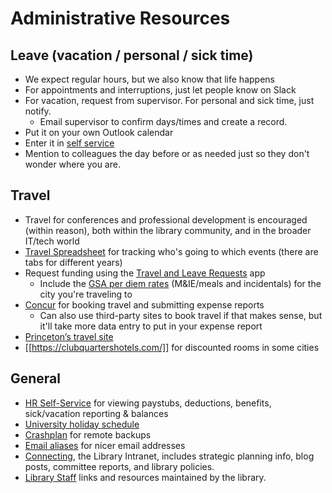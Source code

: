 # Administrative Resources

## Leave (vacation / personal / sick time)
* We expect regular hours, but we also know that life happens
* For appointments and interruptions, just let people know on Slack
* For vacation, request from supervisor. For personal and sick time, just notify.
  * Email supervisor to confirm days/times and create a record.
* Put it on your own Outlook calendar
* Enter it in [self service](http://www.princeton.edu/hr/progserv/sds/applications/selfservice.html)
* Mention to colleagues the day before or as needed just so they don't wonder where you are.

## Travel
* Travel for conferences and professional development is encouraged (within reason), both within the library community, and in the broader IT/tech world
* [Travel Spreadsheet](https://docs.google.com/spreadsheets/d/1WORBC6qN5xBnf3kLjRg1saZ8ry0Y0_q43DfRtVG737w/edit?ts=59c00233#gid=1091990914) for tracking who's going to which events (there are tabs for different years)
* Request funding using the [Travel and Leave Requests](http://approvals.princeton.edu/) app
  * Include the [GSA per diem rates](https://www.gsa.gov/travel/plan-book/per-diem-rates/) (M&IE/meals and incidentals) for the city you're traveling to
* [Concur](https://princeton.edu/concur) for booking travel and submitting expense reports
  * Can also use third-party sites to book travel if that makes sense, but it'll take more data entry to put in your expense report
* [Princeton’s travel site](http://travel.princeton.edu/)
* [[https://clubquartershotels.com/]] for discounted rooms in some cities

## General
* [HR Self-Service](http://www.princeton.edu/hr/progserv/sds/applications/selfservice.html) for viewing paystubs, deductions, benefits, sick/vacation reporting & balances
* [University holiday schedule](https://www.princeton.edu/hr/working/schedules/holidays/)
* [Crashplan](https://princeton.service-now.com/snap/?id=kb_article&sys_id=212a27064f9ca20018ddd48e5210c724) for remote backups
* [Email
  aliases](https://princeton.service-now.com/snap/?sys_id=1177&id=kb_article) for nicer email addresses
* [Connecting](https://pulstaff.princeton.edu/guidelines/slack-guidelines/), the Library Intranet, includes strategic planning info, blog posts, committee reports, and library policies.
* [Library Staff](https://library.princeton.edu/staff) links and resources
  maintained by the library.
